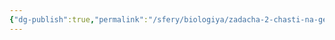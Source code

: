 ```yaml
---
{"dg-publish":true,"permalink":"/sfery/biologiya/zadacha-2-chasti-na-geohronologicheskuyu-shkalu-arheopteriks/","tags":["Эволюция"]}
---
```


